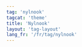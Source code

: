 ```yaml
---
tag: 'nylnook'
tagcat: 'theme'
title: 'Nylnook'
layout: 'tag-layout'
lang_fr: '/fr/tag/nylnook'
---
```

